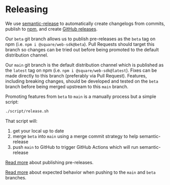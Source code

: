 # Releasing

We use [semantic-release](https://semantic-release.gitbook.io/semantic-release/#highlights) to automatically create changelogs from commits, publish to [npm](https://www.npmjs.com/package/@square/web-sdk), and create [GitHub releases](https://github.com/square/web-sdk/releases).

Our `beta` git branch allows us to publish pre-releases as the `beta` tag on npm (i.e. `npm i @square/web-sdk@beta`). Pull Requests should target this branch so changes can be tried out before being promoted to the default distribution channel.

Our `main` git branch is the default distribution channel which is published as the `latest` tag on npm (i.e. `npm i @square/web-sdk@latest`). Fixes can be made directly to this branch (preferably via Pull Request). Features, including breaking changes, should be developed and tested on the `beta` branch before being merged upstream to this `main` branch.

Promoting features from `beta` to `main` is a manually process but a simple script:

```sh
./script/release.sh
```

That script will:

1. get your local up to date
1. merge `beta` into `main` using a merge commit strategy to help semantic-release
1. push `main` to GitHub to trigger GitHub Actions which will run semantic-release

[Read more](https://github.com/semantic-release/semantic-release/blob/6013a5633ecb71aac80f7b68b8e7250c5c58f7c0/docs/recipes/pre-releases.md) about publishing pre-releases.

[Read more](https://github.com/semantic-release/semantic-release/blob/6013a5633ecb71aac80f7b68b8e7250c5c58f7c0/docs/usage/workflow-configuration.md#workflow-configuration) about expected behavior when pushing to the `main` and `beta` branches.
